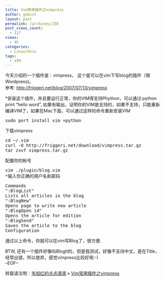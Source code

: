 ```yaml
---
title: Vim常用插件之vimpress
author: gxbsst
layout: post
permalink: /archives/250
post_views_count:
  - 117
views:
  - 45
categories:
  - Linux/Unix
tags:
  - VIM
---
```

今天介绍的一个插件是：vimpress， 这个是可以在vim下写blog的插件（限Wordpress)。  
参考: http://friggeri.net/blog/2007/07/13/vimpress

*安装这个插件，并且要运行正常，你的VIM得支持Phython，可以通过:python print &#8220;hello word&#8221;, 如果有输出，证明你的VIM是支持的，如果不支持，只能重新编译VIM了，如果在Mac下面，可以通过这样的命令重新安装VIM

<pre lang="bash">sudo port install vim +python
</pre>

下载vimpress

<pre lang="bash">cd ~/.vim
curl -O http://friggeri.net/download/vimpress.tar.gz
tar zxvf vimpress.tar.gz
</pre>

配置你的帐号

<pre lang="bash">vim ./plugin/blog.vim
*输入你正确的用户名和密码
</pre>

<pre lang="bash">Commands
":BlogList"
Lists all articles in the blog
":BlogNew"
Opens page to write new article
":BlogOpen id"
Opens the article for edition
":BlogSend"
Saves the article to the blog
Configuration
</pre>

通过以上命令，你就可以在vim写Blog了，很方便.

BTW, 还有一个插件好像叫BlogIt的，但是我测试，好像不支持中文，是在Title，经常出错，所以放弃，感觉vimpress比较好用:-)  
&#8211;EOF&#8211;

转载请注明：[韦旭红的点点滴滴][1] &raquo; [Vim常用插件之vimpress][2]

 [1]: http://www.weixuhong.com
 [2]: http://www.weixuhong.com/archives/250